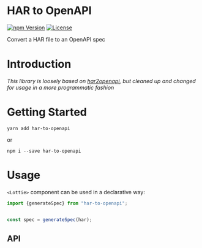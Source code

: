 # HAR to OpenAPI

[![npm Version](https://img.shields.io/npm/v/har-to-openapi.svg)](https://www.npmjs.com/package/har-to-openapi) [![License](https://img.shields.io/npm/l/har-to-openapi.svg)](https://www.npmjs.com/package/har-to-openapi)

Convert a HAR file to an OpenAPI spec

# Introduction

_This library is loosely based on [har2openapi](https://github.com/dcarr178/har2openapi), but cleaned up and changed for usage in a more programmatic fashion_

# Getting Started

```
yarn add har-to-openapi
```

or

```
npm i --save har-to-openapi
```

# Usage

`<Lottie>` component can be used in a declarative way:

```jsx
import {generateSpec} from "har-to-openapi";


const spec = generateSpec(har);
```


## API
